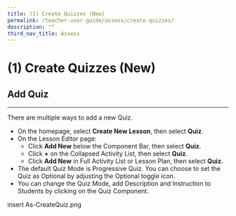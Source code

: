 ```yaml
---
title: (1) Create Quizzes (New)
permalink: /teacher-user-guide/assess/create-quizzes/
description: ""
third_nav_title: Assess
---
```

<h1 id="-1-create-quizzes-new-">(1) Create Quizzes (New)</h1>
<h2 id="add-quiz">Add Quiz</h2>
<hr>
<p>There are multiple ways to add a new Quiz.</p>
<ul>
<li>On the homepage, select <strong>Create New Lesson</strong>, then select <strong>Quiz</strong>.</li>
<li>On the Lesson Editor page:<ul>
<li>Click <strong>Add New</strong> below the Component Bar, then select <strong>Quiz</strong>.</li>
<li>Click <strong>+</strong> on the Collapsed Activity List, then select <strong>Quiz</strong>.</li>
<li>Click <strong>Add New</strong> in Full Activity List or Lesson Plan, then select <strong>Quiz.</strong></li>
</ul>
</li>
<li>The default Quiz Mode is Progressive Quiz. You can choose to set the Quiz as Optional by adjusting the Optional toggle icon.</li>
<li>You can change the Quiz Mode, add Description and Instruction to Students by clicking on the Quiz Component.</li>
</ul>
insert As-CreateQuiz.png
